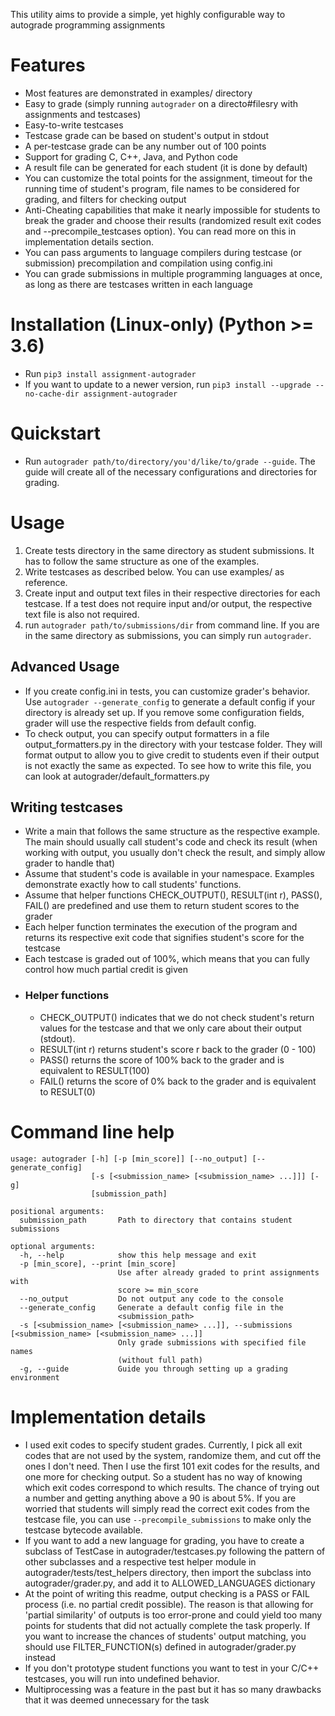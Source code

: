 This utility aims to provide a simple, yet highly configurable way to autograde programming assignments
# Features
* Most features are demonstrated in examples/ directory
* Easy to grade (simply running `autograder` on a directo#filesry with assignments and testcases)
* Easy-to-write testcases
* Testcase grade can be based on student's output in stdout
* A per-testcase grade can be any number out of 100 points
* Support for grading C, C++, Java, and Python code
* A result file can be generated for each student (it is done by default)
* You can customize the total points for the assignment, timeout for the running time of student's program, file names to be considered for grading, and filters for checking output
* Anti-Cheating capabilities that make it nearly impossible for students to break the grader and choose their results (randomized result exit codes and --precompile_testcases option). You can read more on this in implementation details section.
* You can pass arguments to language compilers during testcase (or submission) precompilation and compilation using config.ini
* You can grade submissions in multiple programming languages at once, as long as there are testcases written in each language
# Installation (Linux-only) (Python >= 3.6)
* Run `pip3 install assignment-autograder`
* If you want to update to a newer version, run `pip3 install --upgrade --no-cache-dir assignment-autograder`
# Quickstart
* Run `autograder path/to/directory/you'd/like/to/grade --guide`. The guide will create all of the necessary configurations and directories for grading.
# Usage
1) Create tests directory in the same directory as student submissions. It has to follow the same structure as one of the examples.
2) Write testcases as described below. You can use examples/ as reference.
3) Create input and output text files in their respective directories for each testcase. If a test does not require input and/or output, the respective text file is also not required.
4) run `autograder path/to/submissions/dir` from command line. If you are in the same directory as submissions, you can simply run `autograder`.
## Advanced Usage
* If you create config.ini in tests, you can customize grader's behavior. Use `autograder --generate_config` to generate a default config if your directory is already set up. If you remove some configuration fields, grader will use the respective fields from default config.
* To check output, you can specify output formatters in a file output_formatters.py in the directory with your testcase folder. They will format output to allow you to give credit to students even if their output is not exactly the same as expected. To see how to write this file, you can look at autograder/default_formatters.py
## Writing testcases
* Write a main that follows the same structure as the respective example. The main should usually call student's code and check its result (when working with output, you usually don't check the result, and simply allow grader to handle that)
* Assume that student's code is available in your namespace. Examples demonstrate exactly how to call students' functions.
* Assume that helper functions CHECK_OUTPUT(), RESULT(int r), PASS(), FAIL() are predefined and use them to return student scores to the grader
* Each helper function terminates the execution of the program and returns its respective exit code that signifies student's score for the testcase
* Each testcase is graded out of 100%, which means that you can fully control how much partial credit is given
* ### Helper functions
    * CHECK_OUTPUT() indicates that we do not check student's return values for the testcase and that we only care about their output (stdout).
    * RESULT(int r) returns student's score r back to the grader (0 - 100)
    * PASS() returns the score of 100% back to the grader and is equivalent to RESULT(100)
    * FAIL() returns the score of 0% back to the grader and is equivalent to RESULT(0)
# Command line help
```
usage: autograder [-h] [-p [min_score]] [--no_output] [--generate_config]
                  [-s [<submission_name> [<submission_name> ...]]] [-g]
                  [submission_path]

positional arguments:
  submission_path       Path to directory that contains student submissions

optional arguments:
  -h, --help            show this help message and exit
  -p [min_score], --print [min_score]
                        Use after already graded to print assignments with
                        score >= min_score
  --no_output           Do not output any code to the console
  --generate_config     Generate a default config file in the
                        <submission_path>
  -s [<submission_name> [<submission_name> ...]], --submissions [<submission_name> [<submission_name> ...]]
                        Only grade submissions with specified file names
                        (without full path)
  -g, --guide           Guide you through setting up a grading environment
```
# Implementation details
* I used exit codes to specify student grades. Currently, I pick all exit codes that are not used by the system, randomize them, and cut off the ones I don't need. Then I use the first 101 exit codes for the results, and one more for checking output. So a student has no way of knowing which exit codes correspond to which results. The chance of trying out a number and getting anything above a 90 is about 5%. If you are worried that students will simply read the correct exit codes from the testcase file, you can use `--precompile_submissions` to make only the testcase bytecode available.
* If you want to add a new language for grading, you have to create a subclass of TestCase in autograder/testcases.py following the pattern of other subclasses and a respective test helper module in autograder/tests/test_helpers directory, then import the subclass into autograder/grader.py, and add it to ALLOWED_LANGUAGES dictionary
* At the point of writing this readme, output checking is a PASS or FAIL process (i.e. no partial credit possible). The reason is that allowing for 'partial similarity' of outputs is too error-prone and could yield too many points for students that did not actually complete the task properly. If you want to increase the chances of students' output matching, you should use FILTER_FUNCTION(s) defined in autograder/grader.py instead
* If you don't prototype student functions you want to test in your C/C++ testcases, you will run into undefined behavior. 
* Multiprocessing was a feature in the past but it has so many drawbacks that it was deemed unnecessary for the task
